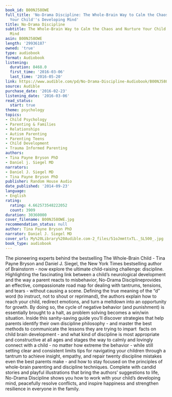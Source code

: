 ```yaml
---
book_id: B00NJ58OWE
full_title: 'No-Drama Discipline: The Whole-Brain Way to Calm the Chaos and Nurture
  Your Child''s Developing Mind'
title: No-Drama Discipline
subtitle: The Whole-Brain Way to Calm the Chaos and Nurture Your Child's Developing
  Mind
asin: B00NJ58OWE
length: '29936187'
owned: 'true'
type: audiobook
format: Audiobook
listening:
  duration: 8468.0
  first_time: '2016-03-06'
  last_time: '2016-05-20'
link: https://www.audible.com/pd/No-Drama-Discipline-Audiobook/B00NJ58OWE
source: Audible
purchase_date: '2016-02-23'
listening_date: '2016-03-06'
read_status:
  start: true
theme: psychology
topics:
- Child Psychology
- Parenting & Families
- Relationships
- Autism Parenting
- Parenting Teens
- Child Development
- Trauma Informed Parenting
authors:
- Tina Payne Bryson PhD
- Daniel j. Siegel MD
narrators:
- Daniel J. Siegel MD
- Tina Payne Bryson PhD
publisher: Random House Audio
date_published: '2014-09-23'
language:
- English
rating:
  rating: 4.662573548222052
  count: 3909
duration: 30360000
cover_filename: B00NJ58OWE.jpg
recommendation_status: null
author: Tina Payne Bryson PhD
narrator: Daniel J. Siegel MD
cover_url: My%20Library%20Audible.com-2_files/51oJmmttxTL._SL500_.jpg
book_type: audiobook
---
```

The pioneering experts behind the bestselling The Whole-Brain Child - Tina Payne Bryson and Daniel J. Siegel, the New York Times bestselling author of Brainstorm - now explore the ultimate child-raising challenge: discipline. Highlighting the fascinating link between a child’s neurological development and the way a parent reacts to misbehavior, No-Drama Disciplineprovides an effective, compassionate road map for dealing with tantrums, tensions, and tears - without causing a scene.
Defining the true meaning of the “d” word (to instruct, not to shout or reprimand), the authors explain how to reach your child, redirect emotions, and turn a meltdown into an opportunity for growth. By doing so, the cycle of negative behavior (and punishment) is essentially brought to a halt, as problem solving becomes a win/win situation. Inside this sanity-saving guide you’ll discover
strategies that help parents identify their own discipline philosophy - and master the best methods to communicate the lessons they are trying to impart  facts on child brain development - and what kind of discipline is most appropriate and constructive at all ages and stages the way to calmly and lovingly connect with a child - no matter how extreme the behavior - while still setting clear and consistent limits tips for navigating your children through a tantrum to achieve insight, empathy, and repair twenty discipline mistakes even the best parents make - and how to stay focused on the principles of whole-brain parenting and discipline techniques. Complete with candid stories and playful illustrations that bring the authors’ suggestions to life, No-Drama Discipline shows you how to work with your child’s developing mind, peacefully resolve conflicts, and inspire happiness and strengthen resilience in everyone in the family.

